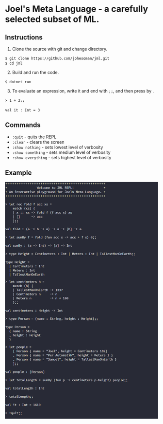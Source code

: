 # Joel's Meta Language - a carefully selected subset of ML.

## Instructions
1. Clone the source with git and change directory. 
```
$ git clone https://github.com/johesoman/jml.git
$ cd jml
```

2. Build and run the code. 
```
$ dotnet run
```

3. To evaluate an expression, write it and end with `;;`, and then press by <enter>.
```
> 1 + 2;;

val it : Int = 3
```

## Commands
* `:quit` - quits the REPL
* `:clear` - clears the screen
* `:show nothing` - sets lowest level of verbosity
* `:show something` - sets medium level of verbosity
* `:show everything` - sets highest level of verbosity

## Example
![](jmldemo1.png)
